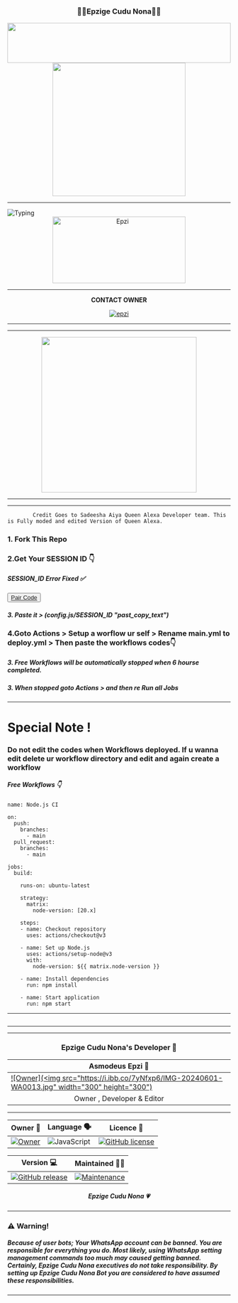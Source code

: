 <div align="center">
	<h3>👸🏻Epzige Cudu Nona👸🏻</h3>
<img src="https://i.imgur.com/dBaSKWF.gif" height="90" width="100%">
	
<img src="https://i.ibb.co/tZzBS47/image.jpg" width="300" height="300">
</div>
<hr>
<img src="https://readme-typing-svg.herokuapp.com?size=33&width=1000&lines=Welcome+To+Epzige+Cudu+Nona's+Profile...;Created+by+Asmodeus+Epzi...;Epzi+Mage+Mn+Epzige+<3...;Simple+Java+Script+Bot...;Private+bot...;Thnks+For+Using+my+bot..."
            alt="Typing">

<div align="center">
	<img src="https://moe-counter.glitch.me/get/@Anya_v2-Md?theme=gelbooru" width="300" height="150" alt="Epzi">
</div>

<hr>
<div align="center">
<b>CONTACT OWNER</b>

[![epzi](https://telegra.ph/file/99460844d012cad1b7ee4.jpg)](https://wa.me/94759554531)
<hr>
<hr>

<a href="https://chat.whatsapp.com/C4uV5P7ZvrS85lUzCoZzx7"><img src="https://img.shields.io/badge/Join%20Our%20WhatsApp%20Group-green"  width="350"></a>

<hr>
</div>
<hr>

			Credit Goes to Sadeesha Aiya Queen Alexa Developer team. This is Fully moded and edited Version of Queen Alexa.

<h3>1. Fork This Repo</h3> 
<h3>2.Get Your SESSION ID 👇</h3> 
<h5>SESSION_ID Error Fixed ✅</h5>
	
<button><tr><a href="https://pair-web-public.koyeb.app/">Pair Code</a></tr></button>

<h5>3. Paste it > (config.js/SESSION_ID "past_copy_text")</h5>

<h3>4.Goto Actions > Setup a worflow ur self > Rename main.yml to deploy.yml > Then paste the workflows codes👇</h3> 
<h5>3. Free Workflows will be automatically stopped when 6 hourse completed.</h5>
<h5>3. When stopped goto Actions > and then re Run all Jobs </h5>

<hr>
<h1>Special Note ! </h1>
<h3>Do not edit the codes when Workflows deployed. If u wanna edit delete ur workflow directory and edit and again create a workflow </h3>
</hr>

<h5>Free Workflows 👇</h5>

```
name: Node.js CI

on:
  push:
    branches:
      - main
  pull_request:
    branches:
      - main

jobs:
  build:

    runs-on: ubuntu-latest

    strategy:
      matrix:
        node-version: [20.x]

    steps:
    - name: Checkout repository
      uses: actions/checkout@v3

    - name: Set up Node.js
      uses: actions/setup-node@v3
      with:
        node-version: ${{ matrix.node-version }}

    - name: Install dependencies
      run: npm install

    - name: Start application
      run: npm start
```
<hr>
<img src="http://readme-typing-svg.herokuapp.com?color=d1fa02&center=true&vCenter=true&multiline=false&lines=Created+By+Epzi" alt="">
<hr>




<hr>

<div align="center">
<h3>Epzige Cudu Nona's Developer 👤</h3>

| Asmodeus Epzi 👤         |                  
|--------------------------|
| [![Owner](<img src="https://i.ibb.co/7yNfxp6/IMG-20240601-WA0013.jpg" width="300" height="300")](https://github.com/HaCkr-EPZI-public/) |
| <div align="center"> Owner , Developer & Editor </div> |

</div>



<hr>



<div align="center">
    
| Owner 👤             | Language 🗣️	      | Licence 🪪            | 
|----------------------|----------------------|----------------------|
| [![Owner](https://img.shields.io/badge/Author-Epzi-red.svg)](https://github.com/HaCkr-EPZI-public) |![JavaScript](https://img.shields.io/badge/javascript-%23323330.svg?style=for-the-badge&logo=javascript&logoColor=%23F7DF1E) | [![GitHub license](https://img.shields.io/github/license/PikaBotz/anya_v2-md.svg)](https://github.com/HaCkr-EPZI-public/Epzige_cudu_nona/blob/main/LICENSE) 

| Version 💻 	      | Maintained 🤌🏻	    |
|---------------------|---------------------|
| [![GitHub release](https://img.shields.io/github/release/PikaBotz/Anya_v2-Md.svg)](https://github.com/HaCkr-EPZI-public/Epzige_cudu_nona) | [![Maintenance](https://img.shields.io/badge/maintained%3F-yes-green.svg)](https://github.com/HaCkr-EPZI-public/Epzige_cudu_nona/graphs/commit-activity) |


</div>

<div align="center"><h5>Epzige Cudu Nona 💗</h5></div>

<hr>

<h3>⚠️ Warning!</h3>

<h5>Because of user bots; Your WhatsApp account can be banned. You are responsible for everything you do. Most likely, using WhatsApp setting management commands too much may caused getting banned. Certainly, Epzige Cudu Nona executives do not take responsibility. By setting up Epzige Cudu Nona Bot you are considered to have assumed these responsibilities.</h5>
<hr>

